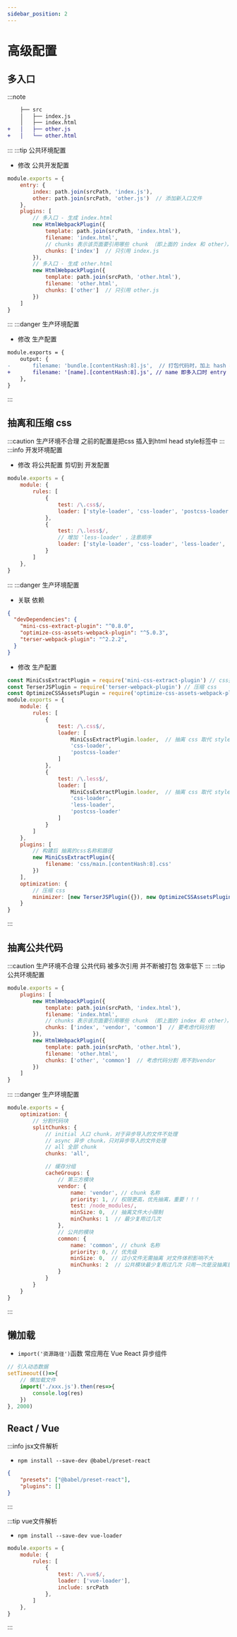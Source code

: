 ```yaml
---
sidebar_position: 2
---
```


# 高级配置
## 多入口
:::note 
```diff title='项目结构'
    ├── src
    │   ├── index.js
    │   ├── index.html
+   │   ├── other.js
+   │   └── other.html
```
:::
:::tip 公共环境配置
- 修改 公共开发配置
```js title='webpack.common.js'
module.exports = {
    entry: {
        index: path.join(srcPath, 'index.js'),
        other: path.join(srcPath, 'other.js')  // 添加新入口文件
    },
    plugins: [
        // 多入口 - 生成 index.html
        new HtmlWebpackPlugin({
            template: path.join(srcPath, 'index.html'),
            filename: 'index.html',
            // chunks 表示该页面要引用哪些 chunk （即上面的 index 和 other），默认全部引用
            chunks: ['index']  // 只引用 index.js
        }),
        // 多入口 - 生成 other.html
        new HtmlWebpackPlugin({
            template: path.join(srcPath, 'other.html'),
            filename: 'other.html',
            chunks: ['other']  // 只引用 other.js
        })
    ]
}
```
:::
:::danger 生产环境配置
- 修改 生产配置
```diff title='webpack.prod.js'
module.exports = {
    output: {
-       filename: 'bundle.[contentHash:8].js',  // 打包代码时，加上 hash 戳
+       filename: '[name].[contentHash:8].js', // name 即多入口时 entry 的 key
    },
}
```
:::

## 抽离和压缩 css
:::caution 生产环境不合理
之前的配置是把css 插入到html head style标签中
:::
:::info 开发环境配置
- 修改 将公共配置 剪切到 开发配置 
```js title='webpack.dev.js'
module.exports = {
    module: {
        rules: [
            {
                test: /\.css$/,
                loader: ['style-loader', 'css-loader', 'postcss-loader']
            },
            {
                test: /\.less$/,
                // 增加 'less-loader' ，注意顺序
                loader: ['style-loader', 'css-loader', 'less-loader', 'postcss-loader']
            }
        ]
    },
}
```
:::
:::danger 生产环境配置
- 关联 依赖
```json title='package.json'
{
  "devDependencies": {
    "mini-css-extract-plugin": "^0.8.0",
    "optimize-css-assets-webpack-plugin": "^5.0.3",
    "terser-webpack-plugin": "^2.2.2",
  }
}
```
- 修改 生产配置
```js title='webpack.prod.js'
const MiniCssExtractPlugin = require('mini-css-extract-plugin') // css抽离
const TerserJSPlugin = require('terser-webpack-plugin') // 压缩 css
const OptimizeCSSAssetsPlugin = require('optimize-css-assets-webpack-plugin') // css 压缩
module.exports = {
    module: {
        rules: [
            {
                test: /\.css$/,
                loader: [
                    MiniCssExtractPlugin.loader,  // 抽离 css 取代 style-loader
                    'css-loader',
                    'postcss-loader'
                ]
            },
            {
                test: /\.less$/,
                loader: [
                    MiniCssExtractPlugin.loader,  // 抽离 css 取代 style-loader
                    'css-loader',
                    'less-loader',
                    'postcss-loader'
                ]
            }
        ]
    },
    plugins: [
        // 构建后 抽离的css名称和路径
        new MiniCssExtractPlugin({
            filename: 'css/main.[contentHash:8].css'
        })
    ],
    optimization: {
        // 压缩 css
        minimizer: [new TerserJSPlugin({}), new OptimizeCSSAssetsPlugin({})],
    }
}
```
:::

## 抽离公共代码
:::caution 生产环境不合理
公共代码 被多次引用 并不断被打包 效率低下
:::
:::tip 公共环境配置
```js title='webpack.common.js'
module.exports = {
    plugins: [
        new HtmlWebpackPlugin({
            template: path.join(srcPath, 'index.html'),
            filename: 'index.html',
            // chunks 表示该页面要引用哪些 chunk （即上面的 index 和 other），默认全部引用
            chunks: ['index', 'vendor', 'common']  // 要考虑代码分割
        }),
        new HtmlWebpackPlugin({
            template: path.join(srcPath, 'other.html'),
            filename: 'other.html',
            chunks: ['other', 'common']  // 考虑代码分割 用不到vendor
        })
    ]
}
```
:::
:::danger 生产环境配置
```js title='webpack.prod.js'
module.exports = {
    optimization: {
        // 分割代码块
        splitChunks: {
            // initial 入口 chunk，对于异步导入的文件不处理
            // async 异步 chunk，只对异步导入的文件处理
            // all 全部 chunk
            chunks: 'all',

            // 缓存分组
            cacheGroups: {
                // 第三方模块
                vendor: {
                    name: 'vendor', // chunk 名称
                    priority: 1, // 权限更高，优先抽离，重要！！！
                    test: /node_modules/,
                    minSize: 0,  // 抽离文件大小限制 
                    minChunks: 1  // 最少复用过几次 
                },
                // 公共的模块
                common: {
                    name: 'common', // chunk 名称
                    priority: 0, // 优先级
                    minSize: 0,  // 过小文件无需抽离 对文件体积影响不大
                    minChunks: 2  // 公共模块最少复用过几次 只用一次是没抽离意义的
                }
            }
        }
    }
}
```
:::

## 懒加载
- `import('资源路径')`函数 常应用在 Vue React 异步组件
```js
// 引入动态数据 
setTimeout(()=>{
    // 懒加载文件 
    import('./xxx.js').then(res=>{
        console.log(res)
    })
}, 2000)
```

## React / Vue
:::info jsx文件解析
- `npm install --save-dev @babel/preset-react`
```json title='.babelrc'
{
    "presets": ["@babel/preset-react"],
    "plugins": []
}
```
:::

:::tip vue文件解析
- `npm install --save-dev vue-loader`
```js title='webpack.common.js'
module.exports = {
    module: {
        rules: [
            {
                test: /\.vue$/,
                loader: ['vue-loader'],
                include: srcPath
            },
        ]
    },
}
```
:::
